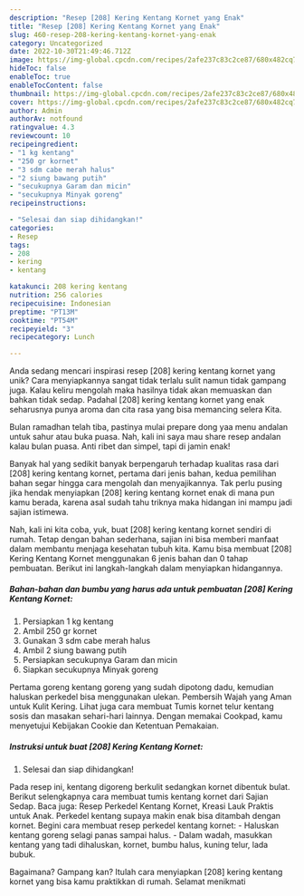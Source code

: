 ```yaml
---
description: "Resep [208] Kering Kentang Kornet yang Enak"
title: "Resep [208] Kering Kentang Kornet yang Enak"
slug: 460-resep-208-kering-kentang-kornet-yang-enak
category: Uncategorized
date: 2022-10-30T21:49:46.712Z
image: https://img-global.cpcdn.com/recipes/2afe237c83c2ce87/680x482cq70/208-kering-kentang-kornet-foto-resep-utama.jpg
hideToc: false
enableToc: true
enableTocContent: false
thumbnail: https://img-global.cpcdn.com/recipes/2afe237c83c2ce87/680x482cq70/208-kering-kentang-kornet-foto-resep-utama.jpg
cover: https://img-global.cpcdn.com/recipes/2afe237c83c2ce87/680x482cq70/208-kering-kentang-kornet-foto-resep-utama.jpg
author: Admin
authorAv: notfound
ratingvalue: 4.3
reviewcount: 10
recipeingredient:
- "1 kg kentang"
- "250 gr kornet"
- "3 sdm cabe merah halus"
- "2 siung bawang putih"
- "secukupnya Garam dan micin"
- "secukupnya Minyak goreng"
recipeinstructions:

- "Selesai dan siap dihidangkan!"
categories:
- Resep
tags:
- 208
- kering
- kentang

katakunci: 208 kering kentang 
nutrition: 256 calories
recipecuisine: Indonesian
preptime: "PT13M"
cooktime: "PT54M"
recipeyield: "3"
recipecategory: Lunch

---
```





Anda sedang mencari inspirasi resep [208] kering kentang kornet yang unik? Cara menyiapkannya sangat tidak terlalu sulit namun tidak gampang juga. Kalau keliru mengolah maka hasilnya tidak akan memuaskan dan bahkan tidak sedap. Padahal [208] kering kentang kornet yang enak seharusnya punya aroma dan cita rasa yang bisa memancing selera Kita.





Bulan ramadhan telah tiba, pastinya mulai prepare dong yaa menu andalan untuk sahur atau buka puasa. Nah, kali ini saya mau share resep andalan kalau bulan puasa. Anti ribet dan simpel, tapi di jamin enak!

Banyak hal yang sedikit banyak berpengaruh terhadap kualitas rasa dari [208] kering kentang kornet, pertama dari jenis bahan, kedua pemilihan bahan segar hingga cara mengolah dan menyajikannya. Tak perlu pusing jika hendak menyiapkan [208] kering kentang kornet enak di mana pun kamu berada, karena asal sudah tahu triknya maka hidangan ini mampu jadi sajian istimewa.






Nah, kali ini kita coba, yuk, buat [208] kering kentang kornet sendiri di rumah. Tetap dengan bahan sederhana, sajian ini bisa memberi manfaat dalam membantu menjaga kesehatan tubuh kita. Kamu bisa membuat [208] Kering Kentang Kornet menggunakan 6 jenis bahan dan 0 tahap pembuatan. Berikut ini langkah-langkah dalam menyiapkan hidangannya.

<!--inarticleads1-->

##### Bahan-bahan dan bumbu yang harus ada untuk pembuatan [208] Kering Kentang Kornet:

1. Persiapkan 1 kg kentang
1. Ambil 250 gr kornet
1. Gunakan 3 sdm cabe merah halus
1. Ambil 2 siung bawang putih
1. Persiapkan secukupnya Garam dan micin
1. Siapkan secukupnya Minyak goreng


Pertama goreng kentang goreng yang sudah dipotong dadu, kemudian haluskan perkedel bisa menggunakan ulekan. Pembersih Wajah yang Aman untuk Kulit Kering. Lihat juga cara membuat Tumis kornet telur kentang sosis dan masakan sehari-hari lainnya. Dengan memakai Cookpad, kamu menyetujui Kebijakan Cookie dan Ketentuan Pemakaian. 

<!--inarticleads2-->

##### Instruksi untuk buat [208] Kering Kentang Kornet:


1. Selesai dan siap dihidangkan!

Pada resep ini, kentang digoreng berkulit sedangkan kornet dibentuk bulat. Berikut selengkapnya cara membuat tumis kentang kornet dari Sajian Sedap. Baca juga: Resep Perkedel Kentang Kornet, Kreasi Lauk Praktis untuk Anak. Perkedel kentang supaya makin enak bisa ditambah dengan kornet. Begini cara membuat resep perkedel kentang kornet: - Haluskan kentang goreng selagi panas sampai halus. - Dalam wadah, masukkan kentang yang tadi dihaluskan, kornet, bumbu halus, kuning telur, lada bubuk. 

Bagaimana? Gampang kan? Itulah cara menyiapkan [208] kering kentang kornet yang bisa kamu praktikkan di rumah. Selamat menikmati
